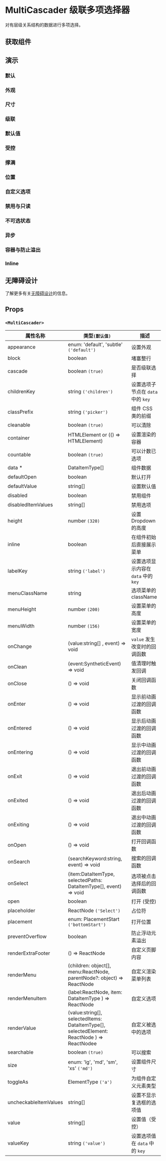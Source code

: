# MultiCascader 级联多项选择器

对有层级关系结构的数据进行多项选择。

## 获取组件

<!--{include:(components/multi-cascader/fragments/import.md)}-->

## 演示

### 默认

<!--{include:`basic.md`}-->

### 外观

<!--{include:`appearance.md`}-->

### 尺寸

<!--{include:`size.md`}-->

### 级联

<!--{include:`cascade.md`}-->

### 默认值

<!--{include:`default-value.md`}-->

### 受控

<!--{include:`controlled.md`}-->

### 撑满

<!--{include:`block.md`}-->

### 位置

<!--{include:`placement.md`}-->

### 自定义选项

<!--{include:`custom.md`}-->

### 禁用与只读

<!--{include:`disabled.md`}-->

### 不可选状态

<!--{include:`uncheckable.md`}-->

### 异步

<!--{include:`async.md`}-->

### 容器与防止溢出

<!--{include:`container.md`}-->

### Inline

<!--{include:`inline.md`}-->

## 无障碍设计

了解更多有关[无障碍设计](../guide/accessibility)的信息。

## Props

<!--{include:(_common/types/data-item-type.md)}-->

### `<MultiCascader>`

| 属性名称              | 类型`(默认值)`                                                                             | 描述                                 |
| --------------------- | ------------------------------------------------------------------------------------------ | ------------------------------------ |
| appearance            | enum: 'default', 'subtle' `('default')`                                                    | 设置外观                             |
| block                 | boolean                                                                                    | 堵塞整行                             |
| cascade               | boolean `(true)`                                                                           | 是否级联选择                         |
| childrenKey           | string `('children')`                                                                      | 设置选项子节点在 `data` 中的 `key`   |
| classPrefix           | string `('picker')`                                                                        | 组件 CSS 类的前缀                    |
| cleanable             | boolean `(true)`                                                                           | 可以清除                             |
| container             | HTMLElement or (() => HTMLElement)                                                         | 设置渲染的容器                       |
| countable             | boolean `(true)`                                                                           | 可以计数已选项                       |
| data \*               | DataItemType[]                                                                             | 组件数据                             |
| defaultOpen           | boolean                                                                                    | 默认打开                             |
| defaultValue          | string[]                                                                                   | 设置默认值                           |
| disabled              | boolean                                                                                    | 禁用组件                             |
| disabledItemValues    | string[]                                                                                   | 禁用选项                             |
| height                | number `(320)`                                                                             | 设置 Dropdown 的高度                 |
| inline                | boolean                                                                                    | 在组件初始后直接展示菜单             |
| labelKey              | string `('label')`                                                                         | 设置选项显示内容在 `data` 中的 `key` |
| menuClassName         | string                                                                                     | 选项菜单的 className                 |
| menuHeight            | number `(200)`                                                                             | 设置菜单的高度                       |
| menuWidth             | number `(156)`                                                                             | 设置菜单的宽度                       |
| onChange              | (value:string[] , event) => void                                                           | `value` 发生改变时的回调函数         |
| onClean               | (event:SyntheticEvent) => void                                                             | 值清理时触发回调                     |
| onClose               | () => void                                                                                 | 关闭回调函数                         |
| onEnter               | () => void                                                                                 | 显示前动画过渡的回调函数             |
| onEntered             | () => void                                                                                 | 显示后动画过渡的回调函数             |
| onEntering            | () => void                                                                                 | 显示中动画过渡的回调函数             |
| onExit                | () => void                                                                                 | 退出前动画过渡的回调函数             |
| onExited              | () => void                                                                                 | 退出后动画过渡的回调函数             |
| onExiting             | () => void                                                                                 | 退出中动画过渡的回调函数             |
| onOpen                | () => void                                                                                 | 打开回调函数                         |
| onSearch              | (searchKeyword:string, event) => void                                                      | 搜索的回调函数                       |
| onSelect              | (item:DataItemType, selectedPaths: DataItemType[], event) => void                          | 选项被点击选择后的回调函数           |
| open                  | boolean                                                                                    | 打开 (受控)                          |
| placeholder           | ReactNode `('Select')`                                                                     | 占位符                               |
| placement             | enum: PlacementStart `('bottomStart')`                                                     | 打开位置                             |
| preventOverflow       | boolean                                                                                    | 防止浮动元素溢出                     |
| renderExtraFooter     | () => ReactNode                                                                            | 自定义页脚内容                       |
| renderMenu            | (children: object[], menu:ReactNode, parentNode?: object) => ReactNode                     | 自定义渲染菜单列表                   |
| renderMenuItem        | (label:ReactNode, item: DataItemType ) => ReactNode                                        | 自定义选项                           |
| renderValue           | (value:string[], selectedItems: DataItemType[], selectedElement: ReactNode ) => ReactNodee | 自定义被选中的选项                   |
| searchable            | boolean `(true)`                                                                           | 可以搜索                             |
| size                  | enum: 'lg', 'md', 'sm', 'xs' `('md')`                                                      | 设置组件尺寸                         |
| toggleAs              | ElementType `('a')`                                                                        | 为组件自定义元素类型                 |
| uncheckableItemValues | string[]                                                                                   | 设置不显示复选框的选项值             |
| value                 | string[]                                                                                   | 设置值（受控）                       |
| valueKey              | string `('value')`                                                                         | 设置选项值在 `data` 中的 `key`       |

